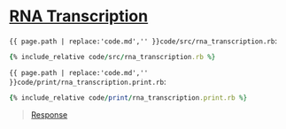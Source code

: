 # [RNA Transcription](code.zip)

`{{ page.path | replace:'code.md','' }}code/src/rna_transcription.rb`:

```rb
{% include_relative code/src/rna_transcription.rb %}
```

`{{ page.path | replace:'code.md','' }}code/print/rna_transcription.print.rb`:

```rb
{% include_relative code/print/rna_transcription.print.rb %}
```

> [Response](response/src/rna_transcription.rb)
